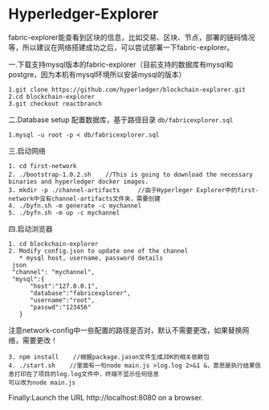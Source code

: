 # Hyperledger-Explorer

fabric-explorer能查看到区块的信息，比如交易、区块、节点，部署的链码情况等，所以建议在网络搭建成功之后，可以尝试部署一下fabric-explorer。

一.下载支持mysql版本的fabric-explorer（目前支持的数据库有mysql和postgre，因为本机有mysql环境所以安装mysql的版本）<br>
```
1.git clone https://github.com/hyperledger/blockchain-explorer.git
2.cd blockchain-explorer
3.git checkout reactbranch
```
二.Database setup 配置数据库，基于路径目录 `db/fabricexplorer.sql`
```
1.mysql -u root -p < db/fabricexplorer.sql
```

三.启动网络
```
1. cd first-network
2. ./bootstrap-1.0.2.sh    //This is going to download the necessary　binaries and hyperledger docker images.
3. mkdir -p ./channel-artifacts     //由于Hyperleger Explorer中的first-network中没有channel-artifacts文件夹，需要创建
4. ./byfn.sh -m generate -c mychannel
5. ./byfn.sh -m up -c mychannel
```
四.启动浏览器
```
1. cd blockchain-explorer
2. Modify config.json to update one of the channel 
   * mysql host, username, password details
 json
 "channel": "mychannel",
 "mysql":{
      "host":"127.0.0.1",
      "database":"fabricexplorer",
      "username":"root",
      "passwd":"123456"
   }
```
注意network-config中一些配置的路径是否对，默认不需要更改，如果替换网络，需要更改！
```
3. npm install    //根据package.jason文件生成JDK的相关依赖包
4. ./start.sh    //里面有一句node main.js >log.log 2>&1 &，意思是执行结果信息打印在了项目的log.log文件中，终端不显示任何信息
可以改为node main.js
```
Finally:Launch the URL http://localhost:8080 on a browser.




